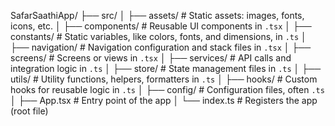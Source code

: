SafarSaathiApp/
├── src/
│   ├── assets/            # Static assets: images, fonts, icons, etc.
│   ├── components/        # Reusable UI components in `.tsx`
│   ├── constants/         # Static variables, like colors, fonts, and dimensions, in `.ts`
│   ├── navigation/        # Navigation configuration and stack files in `.tsx`
│   ├── screens/           # Screens or views in `.tsx`
│   ├── services/          # API calls and integration logic in `.ts`
│   ├── store/             # State management files in `.ts`
│   ├── utils/             # Utility functions, helpers, formatters in `.ts`
│   ├── hooks/             # Custom hooks for reusable logic in `.ts`
│   ├── config/            # Configuration files, often `.ts`
│   ├── App.tsx            # Entry point of the app
│   └── index.ts           # Registers the app (root file)


